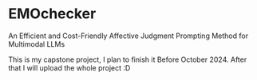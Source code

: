 # EMOchecker
An Efficient and Cost-Friendly Affective Judgment Prompting Method for Multimodal LLMs

This is my capstone project, I plan to finish it Before October 2024. After that I will upload the whole project :D

